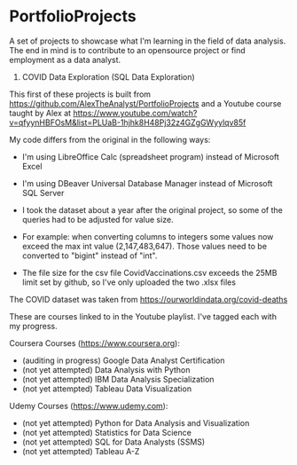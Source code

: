 # PortfolioProjects
A set of projects to showcase what I'm learning in the field of data analysis.
The end in mind is to contribute to an opensource project or find employment as a data analyst.

1) COVID Data Exploration (SQL Data Exploration)

This first of these projects is built from https://github.com/AlexTheAnalyst/PortfolioProjects
and a Youtube course taught by Alex at https://www.youtube.com/watch?v=qfyynHBFOsM&list=PLUaB-1hjhk8H48Pj32z4GZgGWyylqv85f

My code differs from the original in the following ways:
 * I'm using LibreOffice Calc (spreadsheet program) instead of Microsoft Excel
 * I'm using DBeaver Universal Database Manager instead of Microsoft SQL Server

* I took the dataset about a year after the original project, so some of the queries had to be adjusted for value size.
- For example: when converting columns to integers some values now exceed the max int value (2,147,483,647). Those values need to be converted to "bigint" instead of "int".
* The file size for the csv file CovidVaccinations.csv exceeds the 25MB limit set by github, so I've only uploaded the two .xlsx files

The COVID dataset was taken from https://ourworldindata.org/covid-deaths


These are courses linked to in the Youtube playlist. I've tagged each with my progress.

Coursera Courses (https://www.coursera.org):
* (auditing in progress) Google Data Analyst Certification
* (not yet attempted) Data Analysis with Python
* (not yet attempted) IBM Data Analysis Specialization
* (not yet attempted) Tableau Data Visualization

Udemy Courses (https://www.udemy.com):
* (not yet attempted) Python for Data Analysis and Visualization
* (not yet attempted) Statistics for Data Science
* (not yet attempted) SQL for Data Analysts (SSMS)
* (not yet attempted) Tableau A-Z

